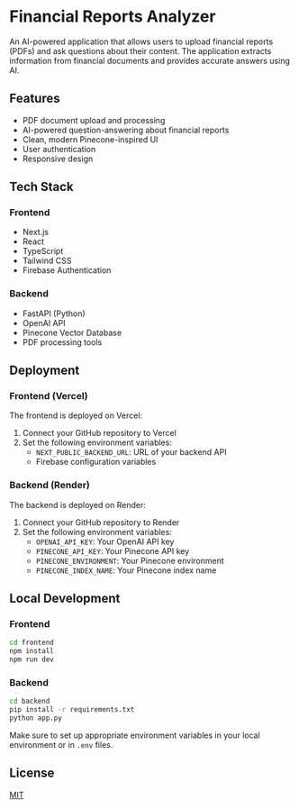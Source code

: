 # Financial Reports Analyzer

An AI-powered application that allows users to upload financial reports (PDFs) and ask questions about their content. The application extracts information from financial documents and provides accurate answers using AI.

## Features

- PDF document upload and processing
- AI-powered question-answering about financial reports
- Clean, modern Pinecone-inspired UI
- User authentication
- Responsive design

## Tech Stack

### Frontend
- Next.js
- React
- TypeScript
- Tailwind CSS
- Firebase Authentication

### Backend
- FastAPI (Python)
- OpenAI API
- Pinecone Vector Database
- PDF processing tools

## Deployment

### Frontend (Vercel)
The frontend is deployed on Vercel:
1. Connect your GitHub repository to Vercel
2. Set the following environment variables:
   - `NEXT_PUBLIC_BACKEND_URL`: URL of your backend API
   - Firebase configuration variables

### Backend (Render)
The backend is deployed on Render:
1. Connect your GitHub repository to Render
2. Set the following environment variables:
   - `OPENAI_API_KEY`: Your OpenAI API key
   - `PINECONE_API_KEY`: Your Pinecone API key
   - `PINECONE_ENVIRONMENT`: Your Pinecone environment
   - `PINECONE_INDEX_NAME`: Your Pinecone index name

## Local Development

### Frontend
```bash
cd frontend
npm install
npm run dev
```

### Backend
```bash
cd backend
pip install -r requirements.txt
python app.py
```

Make sure to set up appropriate environment variables in your local environment or in `.env` files.

## License
[MIT](https://choosealicense.com/licenses/mit/) 